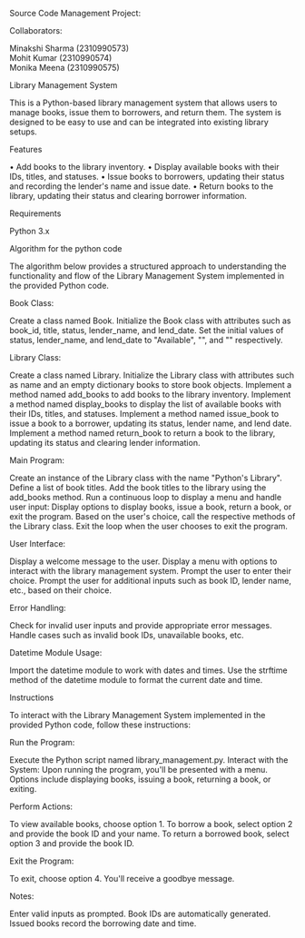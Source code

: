 Source Code Management Project:

Collaborators:

Minakshi Sharma  (2310990573)   
Mohit Kumar      (2310990574)  
Monika Meena     (2310990575)

Library Management System

This is a Python-based library management system that allows users to manage books, issue them to borrowers, and return them. The system is designed to be easy to use and can be integrated into existing library setups.

Features

•	Add books to the library inventory.
•	Display available books with their IDs, titles, and statuses.
•	Issue books to borrowers, updating their status and recording the lender's name and issue date.
•	Return books to the library, updating their status and clearing borrower information.

Requirements

Python 3.x

Algorithm for the python code

The algorithm below provides a structured approach to understanding the functionality and flow of the Library Management System implemented in the provided Python code.

Book Class:

Create a class named Book.
Initialize the Book class with attributes such as book_id, title, status, lender_name, and lend_date.
Set the initial values of status, lender_name, and lend_date to "Available", "", and "" respectively.

Library Class:

Create a class named Library.
Initialize the Library class with attributes such as name and an empty dictionary books to store book objects.
Implement a method named add_books to add books to the library inventory.
Implement a method named display_books to display the list of available books with their IDs, titles, and statuses.
Implement a method named issue_book to issue a book to a borrower, updating its status, lender name, and lend date.
Implement a method named return_book to return a book to the library, updating its status and clearing lender information.

Main Program:

Create an instance of the Library class with the name "Python's Library".
Define a list of book titles.
Add the book titles to the library using the add_books method.
Run a continuous loop to display a menu and handle user input:
Display options to display books, issue a book, return a book, or exit the program.
Based on the user's choice, call the respective methods of the Library class.
Exit the loop when the user chooses to exit the program.

User Interface:

Display a welcome message to the user.
Display a menu with options to interact with the library management system.
Prompt the user to enter their choice.
Prompt the user for additional inputs such as book ID, lender name, etc., based on their choice.

Error Handling:

Check for invalid user inputs and provide appropriate error messages.
Handle cases such as invalid book IDs, unavailable books, etc.

Datetime Module Usage:

Import the datetime module to work with dates and times.
Use the strftime method of the datetime module to format the current date and time.

Instructions

To interact with the Library Management System implemented in the provided Python code, follow these instructions:

Run the Program:

Execute the Python script named library_management.py.
Interact with the System:
Upon running the program, you'll be presented with a menu.
Options include displaying books, issuing a book, returning a book, or exiting.

Perform Actions:

To view available books, choose option 1.
To borrow a book, select option 2 and provide the book ID and your name.
To return a borrowed book, select option 3 and provide the book ID.

Exit the Program:

To exit, choose option 4. You'll receive a goodbye message.

Notes:

Enter valid inputs as prompted.
Book IDs are automatically generated.
Issued books record the borrowing date and time.


